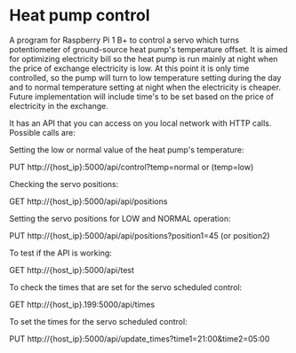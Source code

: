 # Heat pump control
A program for Raspberry Pi 1 B+ to control a servo which turns potentiometer of ground-source heat pump's temperature offset. It is aimed for optimizing electricity bill so the heat pump is run mainly at night when the price of exchange electricity is low.
At this point it is only time controlled, so the pump will turn to low temperature setting during the day and to normal temperature setting at night when the electricity is cheaper.
Future implementation will include time's to be set based on the price of electricity in the exchange.

It has an API that you can access on you local network with HTTP calls. Possible calls are:

Setting the low or normal value of the heat pump's temperature:

PUT http://{host_ip}:5000/api/control?temp=normal or (temp=low)


Checking the servo positions:

GET http://{host_ip}:5000/api/api/positions


Setting the servo positions for LOW and NORMAL operation:

PUT http://{host_ip}:5000/api/api/positions?position1=45 (or position2)


To test if the API is working:

GET http://{host_ip}:5000/api/test


To check the times that are set for the servo scheduled control:

GET http://{host_ip}.199:5000/api/times


To set the times for the servo scheduled control:

PUT http://{host_ip}:5000/api/update_times?time1=21:00&time2=05:00

